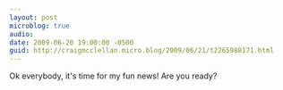 ```yaml
---
layout: post
microblog: true
audio: 
date: 2009-06-20 19:00:00 -0500
guid: http://craigmcclellan.micro.blog/2009/06/21/t2265988171.html
---
```

Ok everybody, it's time for my fun news!  Are you ready?
